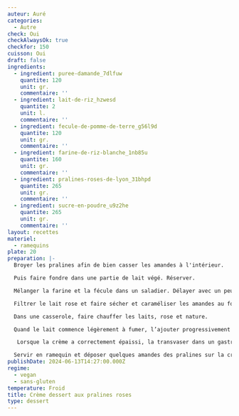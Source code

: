 ```yaml
---
auteur: Auré
categories:
  - Autre
check: Oui
checkAlwaysOk: true
checkfor: 150
cuisson: Oui
draft: false
ingredients:
  - ingredient: puree-damande_7dlfuw
    quantite: 120
    unit: gr.
    commentaire: ''
  - ingredient: lait-de-riz_hzwesd
    quantite: 2
    unit: l.
    commentaire: ''
  - ingredient: fecule-de-pomme-de-terre_g56l9d
    quantite: 120
    unit: gr.
    commentaire: ''
  - ingredient: farine-de-riz-blanche_1nb85u
    quantite: 160
    unit: gr.
    commentaire: ''
  - ingredient: pralines-roses-de-lyon_31bhpd
    quantite: 265
    unit: gr.
    commentaire: ''
  - ingredient: sucre-en-poudre_u9z2he
    quantite: 265
    unit: gr.
    commentaire: ''
layout: recettes
materiel:
  - ramequins
plate: 20
preparation: |-
  Broyer les pralines afin de bien casser les amandes à l'intérieur.

  Puis faire fondre dans une partie de lait végé. Réserver.

  Mélanger la farine et la fécule dans un saladier. Délayer avec un peu de lait puis ajouter le sucre, la purée d’amande et mélanger.

  Filtrer le lait rose et faire sécher et caraméliser les amandes au four. Réserver.

  Dans une casserole, faire chauffer les laits, rose et nature.

  Quand le lait commence légèrement à fumer, l’ajouter progressivement au contenu du saladier en fouettant. Remettre le tout dans la casserole et continuer de fouetter en appliquant une cuisson douce.

   Lorsque la crème a correctement épaissi, la transvaser dans un gastro. Placer un film étirable au contact de la crème pour éviter la formation d’une fine pellicule de peau. Et mettre au frais ou dehors si c'est l'hiver ^^

  Servir en ramequin et déposer quelques amandes des pralines sur la crème.
publishDate: 2024-06-13T14:27:00.000Z
regime:
  - vegan
  - sans-gluten
temperature: Froid
title: Crème dessert aux pralines roses
type: dessert
---
```


